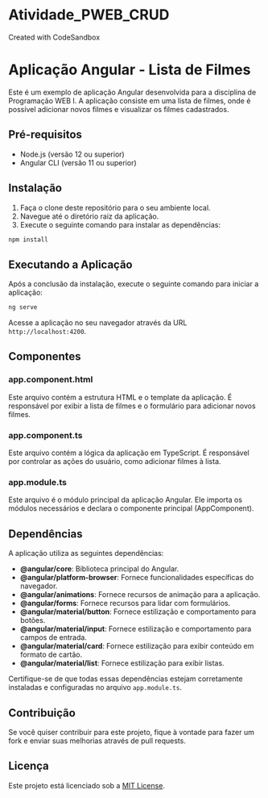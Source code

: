 # Atividade_PWEB_CRUD
Created with CodeSandbox
# Aplicação Angular - Lista de Filmes

Este é um exemplo de aplicação Angular desenvolvida para a disciplina de Programação WEB I. A aplicação consiste em uma lista de filmes, onde é possível adicionar novos filmes e visualizar os filmes cadastrados.

## Pré-requisitos

- Node.js (versão 12 ou superior)
- Angular CLI (versão 11 ou superior)

## Instalação

1. Faça o clone deste repositório para o seu ambiente local.
2. Navegue até o diretório raiz da aplicação.
3. Execute o seguinte comando para instalar as dependências:

```bash
npm install
```

## Executando a Aplicação

Após a conclusão da instalação, execute o seguinte comando para iniciar a aplicação:

```bash
ng serve
```

Acesse a aplicação no seu navegador através da URL `http://localhost:4200`.

## Componentes

### app.component.html

Este arquivo contém a estrutura HTML e o template da aplicação. É responsável por exibir a lista de filmes e o formulário para adicionar novos filmes.

### app.component.ts

Este arquivo contém a lógica da aplicação em TypeScript. É responsável por controlar as ações do usuário, como adicionar filmes à lista.

### app.module.ts

Este arquivo é o módulo principal da aplicação Angular. Ele importa os módulos necessários e declara o componente principal (AppComponent).

## Dependências

A aplicação utiliza as seguintes dependências:

- **@angular/core**: Biblioteca principal do Angular.
- **@angular/platform-browser**: Fornece funcionalidades específicas do navegador.
- **@angular/animations**: Fornece recursos de animação para a aplicação.
- **@angular/forms**: Fornece recursos para lidar com formulários.
- **@angular/material/button**: Fornece estilização e comportamento para botões.
- **@angular/material/input**: Fornece estilização e comportamento para campos de entrada.
- **@angular/material/card**: Fornece estilização para exibir conteúdo em formato de cartão.
- **@angular/material/list**: Fornece estilização para exibir listas.

Certifique-se de que todas essas dependências estejam corretamente instaladas e configuradas no arquivo `app.module.ts`.

## Contribuição

Se você quiser contribuir para este projeto, fique à vontade para fazer um fork e enviar suas melhorias através de pull requests.

## Licença

Este projeto está licenciado sob a [MIT License](LICENSE).
